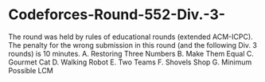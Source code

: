 # Codeforces-Round-552-Div.-3-
The round was held by rules of educational rounds (extended ACM-ICPC). 
The penalty for the wrong submission in this round (and the following Div. 3 rounds) is 10 minutes.
A. Restoring Three Numbers
B. Make Them Equal
C. Gourmet Cat
D. Walking Robot
E. Two Teams
F. Shovels Shop
G. Minimum Possible LCM
